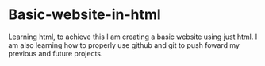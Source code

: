 # Basic-website-in-html
Learning html,
to achieve this I am creating a basic website using just html. I am also learning how to properly use github and git to push foward my previous and future projects. 

